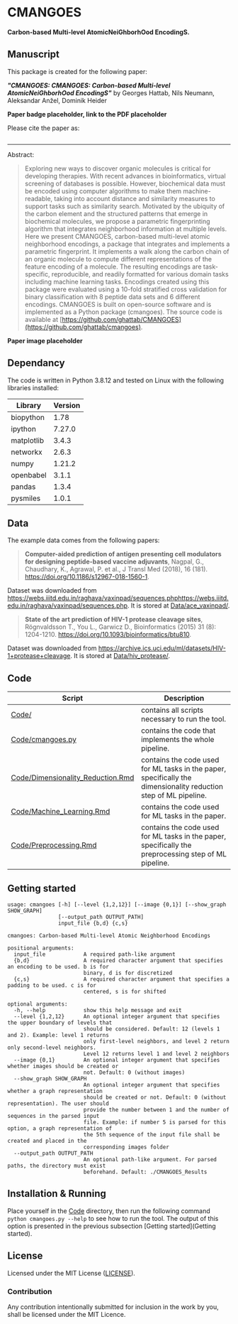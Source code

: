 # CMANGOES

**Carbon-based Multi-level AtomicNeiGhborhOod EncodingS.**


## Manuscript

This package is created for the following paper:

***"CMANGOES: CMANGOES: Carbon-based Multi-level AtomicNeiGhborhOod EncodingS"*** by Georges Hattab, Nils Neumann, Aleksandar Anžel, Dominik Heider

**Paper badge placeholder, link to the PDF placeholder**

Please cite the paper as:
``` Bibtex citation placeholder
```

---
Abstract:

> Exploring new ways to discover organic molecules is critical for developing therapies. With recent advances in bioinformatics, virtual screening of databases is possible. However, biochemical data must be encoded using computer algorithms to make them machine-readable, taking into account distance and similarity measures to support tasks such as similarity search. Motivated by the ubiquity of the carbon element and the structured patterns that emerge in biochemical molecules, we propose a parametric fingerprinting algorithm that integrates neighborhood information at multiple levels. Here we present CMANGOES, carbon-based multi-level atomic neighborhood encodings, a package that integrates and implements a parametric fingerprint. It implements a walk along the carbon chain of an organic molecule to compute different representations of the feature encoding of a molecule. The resulting encodings are task-specific, reproducible, and readily formatted for various domain tasks including machine learning tasks. Encodings created using this package were evaluated using a 10-fold stratified cross validation for binary classification with 8 peptide data sets and 6 different encodings. CMANGOES is built on open-source software and is implemented as a Python package (cmangoes).
The source code is available at [https://github.com/ghattab/CMANGOES](https://github.com/ghattab/cmangoes).

**Paper image placeholder**

## Dependancy

The code is written in Python 3.8.12 and tested on Linux with the following libraries installed:

|Library|Version|
|---|---|
|biopython|1.78|
|ipython|7.27.0|
|matplotlib|3.4.3|
|networkx|2.6.3|
|numpy|1.21.2|
|openbabel|3.1.1|
|pandas|1.3.4|
|pysmiles|1.0.1|



## Data
The example data comes from the following papers:

> **Computer-aided prediction of antigen presenting cell modulators for designing peptide-based vaccine adjuvants**, Nagpal, G., Chaudhary, K., Agrawal, P. et al., J Transl Med (2018), 16 (181).
https://doi.org/10.1186/s12967-018-1560-1.

Dataset was downloaded from https://webs.iiitd.edu.in/raghava/vaxinpad/sequences.phphttps://webs.iiitd.edu.in/raghava/vaxinpad/sequences.php. It is stored at [Data/ace_vaxinpad/](./Data/ace_vaxinpad/).

> **State of the art prediction of HIV-1 protease cleavage sites**, Rögnvaldsson T., You L., Garwicz D., Bioinformatics (2015) 31 (8): 1204-1210. https://doi.org/10.1093/bioinformatics/btu810.

Dataset was downloaded from https://archive.ics.uci.edu/ml/datasets/HIV-1+protease+cleavage. It is stored at [Data/hiv_protease/](./Data/hiv_protease/). 




## Code
|Script|Description|
|---|---|
|[Code/](./Code/)|contains all scripts necessary to run the tool.
|[Code/cmangoes.py](./Code/cmangoes.py)|contains the code that implements the whole pipeline.
|[Code/Dimensionality_Reduction.Rmd](./Code/Dimensionality_Reduction.Rmd)|contains the code used for ML tasks in the paper, specifically the dimensionality reduction step of ML pipeline.
|[Code/Machine_Learning.Rmd](./Code/Machine_Learning.Rmd)|contains the code used for ML tasks in the paper.
|[Code/Preprocessing.Rmd](./Code/Preprocessing.Rmd)|contains the code used for ML tasks in the paper, specifically the preprocessing step of ML pipeline.

## Getting started
```
usage: cmangoes [-h] [--level {1,2,12}] [--image {0,1}] [--show_graph SHOW_GRAPH]
                [--output_path OUTPUT_PATH]
                input_file {b,d} {c,s}

cmangoes: Carbon-based Multi-level Atomic Neighborhood Encodings

positional arguments:
  input_file            A required path-like argument
  {b,d}                 A required character argument that specifies an encoding to be used. b is for
                        binary, d is for discretized
  {c,s}                 A required character argument that specifies a padding to be used. c is for
                        centered, s is for shifted

optional arguments:
  -h, --help            show this help message and exit
  --level {1,2,12}      An optional integer argument that specifies the upper boundary of levels that
                        should be considered. Default: 12 (levels 1 and 2). Example: level 1 returns
                        only first-level neighbors, and level 2 return only second-level neighbors.
                        Level 12 returns level 1 and level 2 neighbors
  --image {0,1}         An optional integer argument that specifies whether images should be created or
                        not. Default: 0 (without images)
  --show_graph SHOW_GRAPH
                        An optional integer argument that specifies whether a graph representation
                        should be created or not. Default: 0 (without representation). The user should
                        provide the number between 1 and the number of sequences in the parsed input
                        file. Example: if number 5 is parsed for this option, a graph representation of
                        the 5th sequence of the input file shall be created and placed in the
                        corresponding images folder
  --output_path OUTPUT_PATH
                        An optional path-like argument. For parsed paths, the directory must exist
                        beforehand. Default: ./CMANGOES_Results
```

## Installation & Running
Place yourself in the [Code](./Code) directory, then run the following command `python cmangoes.py --help` to see how to run the tool. The output of this option is presented in the previous subsection [Getting started](Getting started).

## License

Licensed under the MIT License ([LICENSE](./LICENSE)).

### Contribution

Any contribution intentionally submitted for inclusion in the work by you, shall be licensed under the MIT Licence.